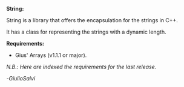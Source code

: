 **String:**

String is a library that offers the encapsulation for the strings in C++.

It has a class for representing the strings with a dynamic length.

**Requirements:**

* Gius' Arrays (v1.1.1 or major).

*N.B.: Here are indexed the requirements for the last release.*

-*GiulioSalvi*
